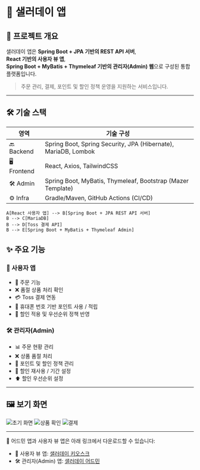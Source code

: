 # 🥗 샐러데이 앱

## 📌 프로젝트 개요  
샐러데이 앱은 **Spring Boot + JPA 기반의 REST API 서버**,  
**React 기반의 사용자 뷰 앱**,  
**Spring Boot + MyBatis + Thymeleaf 기반의 관리자(Admin) 웹**으로 구성된 통합 플랫폼입니다.  

> 주문 관리, 결제, 포인트 및 할인 정책 운영을 지원하는 서비스입니다.

---

## 🛠 기술 스택

| 영역        | 기술 구성                                                                 
|-------------|---------------------------------------------------------------------------
| 🔙 Backend  | Spring Boot, Spring Security, JPA (Hibernate), MariaDB, Lombok           
| 🖥 Frontend | React, Axios, TailwindCSS                                                 
| 🛠 Admin    | Spring Boot, MyBatis, Thymeleaf, Bootstrap (Mazer Template)              
| ⚙ Infra    | Gradle/Maven, GitHub Actions (CI/CD)                                      


    A[React 사용자 앱] --> B[Spring Boot + JPA REST API 서버]
    B --> C[MariaDB]
    B --> D[Toss 결제 API]
    B --> E[Spring Boot + MyBatis + Thymeleaf Admin]

## ✨ 주요 기능

### 👤 사용자 앱
- 🛒 주문 기능  
- ❌ 품절 상품 처리 확인  
- 💳 Toss 결제 연동  
- 📱 휴대폰 번호 기반 포인트 사용 / 적립  
- 🎯 할인 적용 및 우선순위 정책 반영  

### 🛠 관리자(Admin)
- 📊 주문 현황 관리  
- ❌ 상품 품절 처리  
- 🎁 포인트 및 할인 정책 관리  
- 🔁 할인 재사용 / 기간 설정  
- ⬆️ 할인 우선순위 설정  

---

## 🖼 보기 화면
![초기 화면](https://github.com/user-attachments/assets/b2bd1201-edef-463b-afb7-ccb200256ce7)
![상품 확인](https://github.com/user-attachments/assets/4f8aaef3-92f7-4faa-8560-933ed79396e5)
![결제](https://github.com/user-attachments/assets/2ccd1496-9989-4277-a12f-b5be01c26853)

---

🔗 어드민 앱과 사용자 뷰 앱은 아래 링크에서 다운로드할 수 있습니다:

- 👤 사용자 뷰 앱: [샐러데이 키오스크](https://github.com/Nodabp/salady_kiosk)  
- 🛠 관리자(Admin) 앱: [샐러데이 어드민](https://github.com/Nodabp/saladay_admin)


